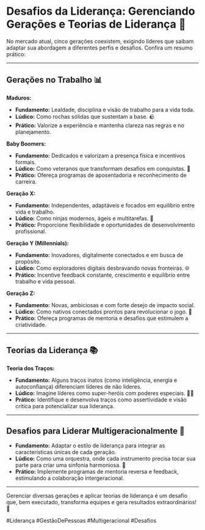 # Desafios da Liderança: Gerenciando Gerações e Teorias de Liderança 🌟

No mercado atual, cinco gerações coexistem, exigindo líderes que saibam adaptar sua abordagem a diferentes perfis e desafios. Confira um resumo prático:

---

## Gerações no Trabalho 📊

**Maduros:**  
- **Fundamento:** Lealdade, disciplina e visão de trabalho para a vida toda.  
- **Lúdico:** Como rochas sólidas que sustentam a base. 🪨  
- **Prático:** Valorize a experiência e mantenha clareza nas regras e no planejamento.

**Baby Boomers:**  
- **Fundamento:** Dedicados e valorizam a presença física e incentivos formais.  
- **Lúdico:** Como veteranos que transformam desafios em conquistas. 🏅  
- **Prático:** Ofereça programas de aposentadoria e reconhecimento de carreira.

**Geração X:**  
- **Fundamento:** Independentes, adaptáveis e focados em equilíbrio entre vida e trabalho.  
- **Lúdico:** Como ninjas modernos, ágeis e multitarefas. 🥷  
- **Prático:** Proporcione flexibilidade e oportunidades de desenvolvimento profissional.

**Geração Y (Millennials):**  
- **Fundamento:** Inovadores, digitalmente conectados e em busca de propósito.  
- **Lúdico:** Como exploradores digitais desbravando novas fronteiras. 🌐  
- **Prático:** Incentive feedback constante, crescimento e equilíbrio entre trabalho e vida pessoal.

**Geração Z:**  
- **Fundamento:** Novas, ambiciosas e com forte desejo de impacto social.  
- **Lúdico:** Como nativos conectados prontos para revolucionar o jogo. 📱  
- **Prático:** Ofereça programas de mentoria e desafios que estimulem a criatividade.

---

## Teorias da Liderança 📚

**Teoria dos Traços:**  
- **Fundamento:** Alguns traços inatos (como inteligência, energia e autoconfiança) diferenciam líderes de não líderes.  
- **Lúdico:** Imagine líderes como super-heróis com poderes especiais. 🦸‍♂️  
- **Prático:** Identifique e desenvolva traços como assertividade e visão crítica para potencializar sua liderança.

---

## Desafios para Liderar Multigeracionalmente 🤝

- **Fundamento:** Adaptar o estilo de liderança para integrar as características únicas de cada geração.  
- **Lúdico:** Como uma orquestra, onde cada instrumento precisa tocar sua parte para criar uma sinfonia harmoniosa. 🎼  
- **Prático:** Implemente programas de mentoria reversa e feedback, estimulando a colaboração intergeracional.

---

Gerenciar diversas gerações e aplicar teorias de liderança é um desafio que, bem executado, transforma equipes e gera resultados extraordinários! 🚀

#Liderança #GestãoDePessoas #Multigeracional #Desafios